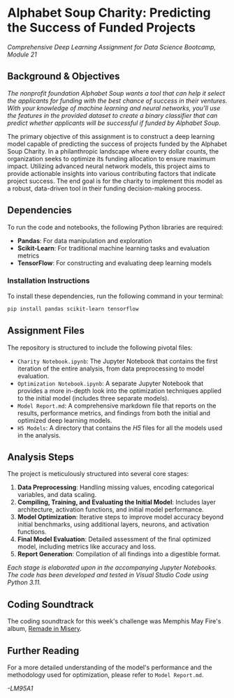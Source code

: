 # Alphabet Soup Charity: Predicting the Success of Funded Projects
*Comprehensive Deep Learning Assignment for Data Science Bootcamp, Module 21*

## Background & Objectives
*The nonprofit foundation Alphabet Soup wants a tool that can help it select the applicants for funding with the best chance of success in their ventures. With your knowledge of machine learning and neural networks, you’ll use the features in the provided dataset to create a binary classifier that can predict whether applicants will be successful if funded by Alphabet Soup.*

The primary objective of this assignment is to construct a deep learning model capable of predicting the success of projects funded by the Alphabet Soup Charity. In a philanthropic landscape where every dollar counts, the organization seeks to optimize its funding allocation to ensure maximum impact. Utilizing advanced neural network models, this project aims to provide actionable insights into various contributing factors that indicate project success. The end goal is for the charity to implement this model as a robust, data-driven tool in their funding decision-making process.

## Dependencies
To run the code and notebooks, the following Python libraries are required:

- **Pandas**: For data manipulation and exploration
- **Scikit-Learn**: For traditional machine learning tasks and evaluation metrics
- **TensorFlow**: For constructing and evaluating deep learning models

### Installation Instructions
To install these dependencies, run the following command in your terminal:
```bash
pip install pandas scikit-learn tensorflow
```

## Assignment Files
The repository is structured to include the following pivotal files:

- `Charity Notebook.ipynb`: The Jupyter Notebook that contains the first iteration of the entire analysis, from data preprocessing to model evaluation.
- `Optimization Notebook.ipynb`: A separate Jupyter Notebook that provides a more in-depth look into the optimization techniques applied to the initial model (includes three separate models).
- `Model Report.md`: A comprehensive markdown file that reports on the results, performance metrics, and findings from both the initial and optimized deep learning models.
- `H5 Models`: A directory that contains the *H5* files for all the models used in the analysis.

## Analysis Steps
The project is meticulously structured into several core stages:

1. **Data Preprocessing**: Handling missing values, encoding categorical variables, and data scaling.
2. **Compiling, Training, and Evaluating the Initial Model**: Includes layer architecture, activation functions, and initial model performance.
3. **Model Optimization**: Iterative steps to improve model accuracy beyond initial benchmarks, using additional layers, neurons, and activation functions.
4. **Final Model Evaluation**: Detailed assessment of the final optimized model, including metrics like accuracy and loss.
5. **Report Generation**: Compilation of all findings into a digestible format.

*Each stage is elaborated upon in the accompanying Jupyter Notebooks. The code has been developed and tested in Visual Studio Code using Python 3.11.*
## Coding Soundtrack
The coding soundtrack for this week's challenge was Memphis May Fire's album, [Remade in Misery](https://www.youtube.com/playlist?list=PLxA687tYuMWiLo0Us2Iv-nGWjIdCecdM7).

## Further Reading
For a more detailed understanding of the model's performance and the methodology used for optimization, please refer to `Model Report.md`.

*-LM95A1*